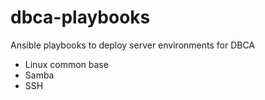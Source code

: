 # dbca-playbooks

Ansible playbooks to deploy server environments for DBCA

 * Linux common base
 * Samba
 * SSH
